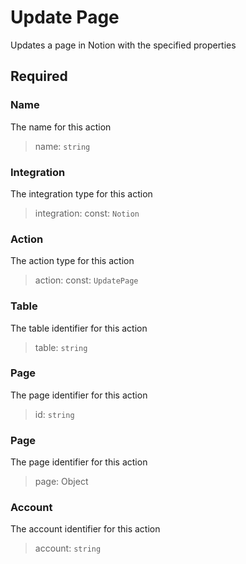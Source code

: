 # Update Page

Updates a page in Notion with the specified properties

## Required

### Name

The name for this action
>name: `string`

### Integration

The integration type for this action
>integration: const: `Notion`

### Action

The action type for this action
>action: const: `UpdatePage`

### Table

The table identifier for this action
>table: `string`

### Page

The page identifier for this action
>id: `string`

### Page

The page identifier for this action
>page: Object

### Account

The account identifier for this action
>account: `string`

